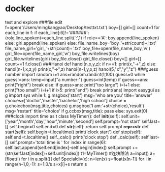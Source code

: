 # docker
test and explore
###file edit
f=open('/Users/mingkangyao/Desktop/testtxt.txt')
boy=[]
girl=[]
count=1
for each_line in f:
    if each_line[:6]!='######':
        (role,line_spoken)=each_line.split(':',1)
        if role=='A':
            boy.append(line_spoken)
        else:
            girl.append(line_spoken)
    else:
        file_name_boy='boy_'+str(count)+'.txt'
        file_name_girl='girl_'+str(count)+'.txt'
        boy_file=open(file_name_boy,'w')
        girl_file=open(file_name_girl,'w')
        boy_file.writelines(boy)
        girl_file.writelines(girl)
        boy_file.close()
        girl_file.close()
        boy=[]
        girl=[]
        count+=1
f.close()
###Hanoi
def hanoi(n,x,y,z):
    if n==1:
        print(x,"->",z)
    else:
        hanoi(n-1,x,z,y)
        print(x,"->",z)
        hanoi(n-1,y,x,z)
hanoi(5,"x","y","z")
###guess number
import random
i=1
ans=random.randint(1,100)
guess=0
while guess!=ans:
    temp=input("a number:")
    guess=int(temp)
    if guess==ans:
        print("right")
        break
    else:
        if guess>ans:
            print("too large")
            i=i+1
        else:
            print("too small")
            i=i+1
    if i>5:
        print("end")
        break
print(ans)
import easygui as g
import sys
while 1:
    g.msgbox('start')
    msg='who are you'
    title='answer'
    choices=['doctor','master','bachelor','high school']
    choice = g.choicebox(msg,title,choices)
    g.msgbox('I am:'+str(choice),'result')
    msg='restart'
    title='choice'
    if g.ccbox(msg,title):
        pass
    else:
        sys.exit(0)
###clock
import time as t
class MyTimer():
    def __init__(self):
        self.unit=['year','month','day','hour','minute','second']
        self.prompt='not start'
        self.last=[]
        self.begin=0
        self.end=0
    def __str__(self):
        return self.prompt
    __repr__=__str__
    def start(self):
        self.begin=t.localtime()
        print('clock start')
    def stop(self):
        self.end=t.localtime()
        self._calc()
        print('clock stop')
    def _calc(self):
        self.last=[]
        self.prompt='total time is '
        for index in range(6):
            self.last.append(self.end[index]-self.begin[index])
            self.prompt +=(str(self.last[index])+self.unit[index])
t1=MyTimer()
#连块除法
a=input()
a=[float(i) for i in a.split()]
def Specialdiv(x):
    n=len(x)
    s=float(x[n-1])
    for i in range(n-1,0,-1):
        s=1.0/s
        s=x[i]+s
    return s
